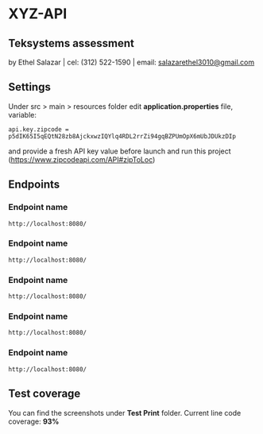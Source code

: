 # XYZ-API
## Teksystems assessment
by Ethel Salazar | cel: (312) 522-1590 | email: salazarethel3010@gmail.com

## Settings

Under src > main > resources folder edit **application.properties** file, variable:
```
api.key.zipcode = p5dIK65I5qEQtN28zb8AjckxwzIQYlq4RDL2rrZi94gqBZPUmOpX6mUbJDUkzDIp
```
and provide a fresh API key value before launch and run this project (https://www.zipcodeapi.com/API#zipToLoc)

## Endpoints
### Endpoint name
```
http://localhost:8080/
```
### Endpoint name
```
http://localhost:8080/
```
### Endpoint name
```
http://localhost:8080/
```
### Endpoint name
```
http://localhost:8080/
```
### Endpoint name
```
http://localhost:8080/
```
## Test coverage
You can find the screenshots under **Test Print** folder.
Current line code coverage: **93%**

